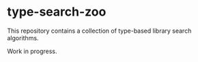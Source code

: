 # type-search-zoo

This repository contains a collection of type-based library search algorithms.

Work in progress.
